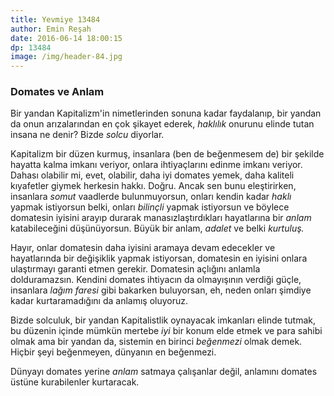 ```yaml
---
title: Yevmiye 13484
author: Emin Reşah
date: 2016-06-14 18:00:15 
dp: 13484 
image: /img/header-84.jpg
---
```


### Domates ve Anlam

Bir yandan Kapitalizm'in nimetlerinden sonuna kadar faydalanıp, bir yandan da onun arızalarından en çok şikayet ederek, *haklılık* onurunu elinde tutan insana ne denir? Bizde *solcu* diyorlar. 

Kapitalizm bir düzen kurmuş, insanlara (ben de beğenmesem de) bir şekilde hayatta kalma imkanı veriyor, onlara ihtiyaçlarını edinme imkanı veriyor. Dahası olabilir mi, evet, olabilir, daha iyi domates yemek, daha kaliteli kıyafetler giymek herkesin hakkı. Doğru. Ancak sen bunu eleştirirken, insanlara *somut* vaadlerde bulunmuyorsun, onları kendin kadar *haklı* yapmak istiyorsun belki, onları *bilinçli* yapmak istiyorsun ve böylece domatesin iyisini arayıp durarak manasızlaştırdıkları hayatlarına bir *anlam* katabileceğini düşünüyorsun. Büyük bir anlam, *adalet* ve belki *kurtuluş.*

Hayır, onlar domatesin daha iyisini aramaya devam edecekler ve hayatlarında bir değişiklik yapmak istiyorsan, domatesin en iyisini onlara ulaştırmayı garanti etmen gerekir. Domatesin açlığını anlamla dolduramazsın. Kendini domates ihtiyacın da olmayışının verdiği güçle, insanlara *lağım faresi* gibi bakarken buluyorsan, eh, neden onları şimdiye kadar kurtaramadığını da anlamış oluyoruz. 

Bizde solculuk, bir yandan Kapitalistlik oynayacak imkanları elinde tutmak, bu düzenin içinde mümkün mertebe *iyi* bir konum elde etmek ve para sahibi olmak ama bir yandan da, sistemin en birinci *beğenmezi* olmak demek. Hiçbir şeyi beğenmeyen, dünyanın en beğenmezi. 

Dünyayı domates yerine *anlam* satmaya çalışanlar değil, anlamını domates üstüne kurabilenler kurtaracak. 


